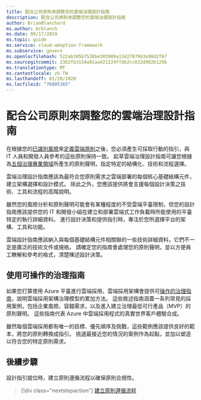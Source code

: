 ```yaml
---
title: 配合公司原則來調整您的雲端治理設計指南
description: 配合公司原則來調整您的雲端治理設計指南
author: BrianBlanchard
ms.author: brblanch
ms.date: 09/17/2019
ms.topic: guide
ms.service: cloud-adoption-framework
ms.subservice: govern
ms.openlocfilehash: 522ab305b7538be303909a13d27879b3e98d2f67
ms.sourcegitcommit: 2362fb3154a91aa421224ffdb2cc632d982b129b
ms.translationtype: MT
ms.contentlocale: zh-TW
ms.lasthandoff: 01/28/2020
ms.locfileid: "76805365"
---
```

# <a name="align-your-cloud-governance-design-guide-with-corporate-policy"></a>配合公司原則來調整您的雲端治理設計指南

在根據您的[已識別風險](./business-risk.md)來[定義雲端原則](./policy-definition.md)之後，您必須產生可採取行動的指引，與 IT 人員和開發人員參考的這些原則保持一致。 起草雲端治理設計指南可讓您根據為[五個治理專業領域](../governance-disciplines.md)所產生的原則聲明，指定特定的結構化、技術和流程選擇。

雲端治理設計指南應該為最符合您原則需求之雲端部署的每個核心基礎結構元件，建立架構選擇和設計模式。 除此之外，您應該提供將會支援每個設計決策之技術、工具和流程的高階說明。

雖然您的風險分析和原則聲明可能會有某種程度的不受雲端平臺限制，但您的設計指南應該提供您的 IT 和開發小組在建立和部署雲端式工作負載時所能使用的平臺特定的執行詳細資料。 進行設計決策和提供指引時，專注於您所選擇平台的架構、工具和功能。

雲端設計指南應該納入與每個基礎結構元件相關聯的一些技術詳細資料，它們不一定是廣泛的技術文件或規格。 請確定您的指南會處理您的原則聲明，並以方便員工瞭解和參考的格式，清楚陳述設計決策。

<!-- markdownlint-enable MD033 -->

## <a name="use-the-actionable-governance-guides"></a>使用可操作的治理指南

如果您打算使用 Azure 平臺進行雲端採用，雲端採用架構會提供可[操作的治理指南](../guides/index.md)，說明雲端採用架構治理模型的累加方法。 這些敘述指南涵蓋一系列常見的採用案例，包括企業風險、容錯需求，以及進入建立治理最低可行產品（MVP）的原則聲明。 這些指南代表 Azure 中雲端採用程式的真實世界客戶體驗合成。

雖然每個雲端採用都有唯一的目標、優先順序及挑戰，這些範例應該提供良好的範本，將您的原則轉換成指引。 挑選最接近您的情況的案例作為起點，並加以塑造以符合您的特定原則需求。

## <a name="next-steps"></a>後續步驟

設計指引就位時，建立原則遵循流程以確保原則合規性。

> [!div class="nextstepaction"]
> [建立原則遵循流程](./processes.md)
